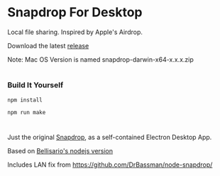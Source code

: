 # Snapdrop For Desktop

Local file sharing. Inspired by Apple's Airdrop.

Download the latest [release](https://github.com/JustSch/node-snapdrop-electron/releases/latest)

Note: Mac OS Version is named snapdrop-darwin-x64-x.x.x.zip


#
### Build It Yourself

```bash
npm install
```

```bash
npm run make
```
#

Just the original [Snapdrop](https://github.com/RobinLinus/Snapdrop), as a self-contained Electron Desktop App.

Based on [Bellisario's nodejs version](https://github.com/Bellisario/node-snapdrop)

Includes LAN fix from https://github.com/DrBassman/node-snapdrop/

